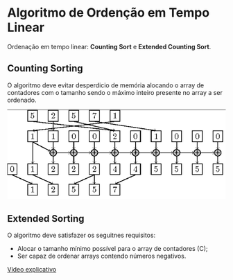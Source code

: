 # Algoritmo de Ordenção em Tempo Linear
Ordenação em tempo linear: **Counting Sort** e **Extended Counting Sort**.

## Counting Sorting
O algoritmo deve evitar desperdicio de memória alocando o array de contadores com o tamanho sendo o máximo inteiro 
presente no array a ser ordenado.
 
![Counting Sort](https://github.com/juliafealves/leda-ordenacao-linear/blob/master/counting_sort.png "Counting Sort")


## Extended Sorting

O algoritmo deve satisfazer os seguitnes requisitos: 
- Alocar o tamanho mínimo possível para o array de contadores (C);
- Ser capaz de ordenar arrays contendo números negativos.

[Vídeo explicativo](https://www.youtube.com/watch?v=vg9XKn7Oe1Y&feature=youtu.be) 
